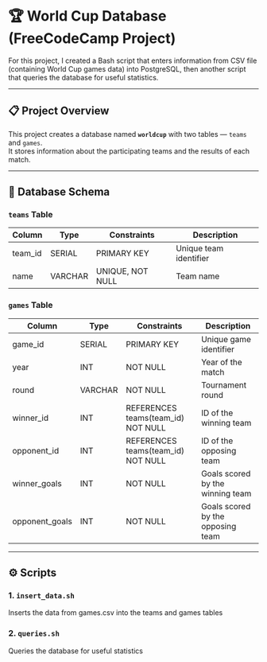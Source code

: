 # 🏆 World Cup Database (FreeCodeCamp Project)

For this project, I created a Bash script that enters information from CSV file (containing World Cup games data) into PostgreSQL, then another script that queries the database for useful statistics.

---

## 📋 Project Overview

This project creates a database named **`worldcup`** with two tables — `teams` and `games`.  
It stores information about the participating teams and the results of each match.

---

## 🧱 Database Schema

### `teams` Table

| Column | Type | Constraints | Description |
|--------|------|-------------|--------------|
| team_id | SERIAL | PRIMARY KEY | Unique team identifier |
| name | VARCHAR | UNIQUE, NOT NULL | Team name |

### `games` Table

| Column | Type | Constraints | Description |
|--------|------|-------------|--------------|
| game_id | SERIAL | PRIMARY KEY | Unique game identifier |
| year | INT | NOT NULL | Year of the match |
| round | VARCHAR | NOT NULL | Tournament round |
| winner_id | INT | REFERENCES teams(team_id) NOT NULL | ID of the winning team |
| opponent_id | INT | REFERENCES teams(team_id) NOT NULL | ID of the opposing team |
| winner_goals | INT | NOT NULL | Goals scored by the winning team |
| opponent_goals | INT | NOT NULL | Goals scored by the opposing team |

---

## ⚙️ Scripts

### 1. `insert_data.sh`

Inserts the data from games.csv into the teams and games tables

### 2. `queries.sh`

Queries the database for useful statistics
